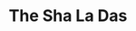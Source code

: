 ---
title: "The Sha La Das"
summary: "None"
slug: "the-sha-la-das"
image: "the-sha-la-das.jpg"
apple_music_artist_url: "https://music.apple.com/gb/artist/the-sha-la-das/1412114147"
wikipedia_url: "none"
---